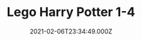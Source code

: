 ---
title: "Lego Harry Potter 1-4"
date: 2021-02-06T23:34:49.000Z
permalink: /almanac/games/2021-02-06-lego-harry-potter-1-4/index.html
platform: PS4
rating: 3
---